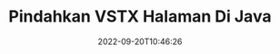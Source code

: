 ---
############################# Static ############################
layout: "auto-gen-merger"
date: 2022-09-20T10:46:26
draft: false
otherformats: html mht mhtml odp ods odt one otp ott pdf pps ppsx ppt pptx rtf tex

############################# Head ############################
head_title: "Pindahkan VSTX Halaman di Java"
head_description: "Pindahkan halaman dalam dokumen VSTX di Java ke posisi mana pun menggunakan API penggabungan dokumen."

############################# Header ############################
title: "Pindahkan VSTX Halaman Di Java"
description: "Pindahkan Halaman VSTX dengan beberapa baris kode Java."
bg_image: "https://cms.admin.containerize.com/templates/aspose/App_Themes/V3/images/bg/header1.png"
bg_overlay: false
button:
    enable: true
    icon: "fas fa-arrow-down"
    label: "Unduh Uji Coba Gratis"
    link: "https://downloads.groupdocs.com/merger/java"

############################# SubMenu ############################
submenu:
    enable: true

    left:
        img_alt: "GroupDocs.Merger for Java"
        image: "https://cms.admin.containerize.com/templates/groupdocs/images/product-logos/90x90-noborder/groupdocs-merger-java.png"
        product: "GroupDocs.Merger"
        platform: "Java"

    middle:
        button:

            # button loop
            - link: "https://apireference.groupdocs.com/merger/java"
              text: "Referensi API"

            # button loop
            - link: "https://github.com/groupdocs-merger"
              text: "Contoh Kode"

            # button loop
            - link: "https://products.groupdocs.app/merger/family"
              text: "Demo Langsung"

            # button loop
            - link: "https://purchase.groupdocs.com/pricing/merger/java"
              text: "Harga"

    right:
        link_download: "https://downloads.groupdocs.com/merger"
        link_learn: "https://docs.groupdocs.com/merger/java"
        link_buy: "https://purchase.groupdocs.com"

############################# About ############################
about:
    enable: true
    title: "Tentang GroupDocs.Merger for Java API"
    content: |
        [GroupDocs.Merger for Java](/id/merger/java/) menawarkan solusi sederhana untuk menggabungkan & memisahkan berbagai format dokumen dengan aman termasuk PDF, Microsoft Office (Word, Excel, PowerPoint , OneNote), OpenDocument, HTML, gambar, dan banyak lainnya dalam aplikasi Java. Dengan menambahkan hanya beberapa baris kode, lakukan beberapa operasi dokumen seperti memindahkan, menghapus, memutar, menukar, mengekstrak, atau mengubah orientasi halaman di dalam dokumen. API penggabungan dokumen juga mendukung pratinjau halaman dokumen sebagai gambar untuk menganalisis struktur dokumen, pemformatan, dan konten pada halaman.
        
        GroupDocs.Merger API adalah pilihan tepat untuk solusi perusahaan yang membutuhkan fitur pemindahan halaman file. API ini didukung dengan baik di semua sistem operasi dan platform utama termasuk J2SE 7.0 (1.7), J2SE 8.0 (1.8), Java 10.

############################# Steps ############################
steps:
    enable: true
    title_left: "Pindahkan VSTX Halaman File di Java"
    content_left: |
        [GroupDocs.Merger for Java](/id/merger/java/) memudahkan pengembang Java untuk memindahkan halaman dalam file VSTX dengan menerapkan beberapa langkah mudah .
        
        * Inisialisasi **MoveOptions** untuk menentukan nomor halaman saat ini dan baru.
        * Buat instance baru **Merger** dan teruskan jalur dokumen sumber sebagai parameter konstruktor.
        * Panggil **movePage** dan teruskan objek **MoveOptions**.
        * Panggil **save** dan tentukan jalur file untuk menyimpan dokumen yang dihasilkan.

    title_right: "Persyaratan sistem"
    content_right: |
        GroupDocs.Merger for Java API didukung di semua platform dan sistem operasi utama. Sebelum menjalankan kode di bawah ini, pastikan Anda telah menginstal prasyarat berikut di sistem Anda.

        * Sistem Operasi: Microsoft Windows, Linux, MacOS
        * Lingkungan Pengembangan: NetBeans, IntelliJ IDEA, Eclipse
        * Kerangka kerja: J2SE 7.0 (1.7), J2SE 8.0 (1.8), Java 10
        * Unduh versi terbaru GroupDocs.Merger for Java dari [Maven](https://repository.groupdocs.com/webapp/#/artifacts/browse/tree/General/repo/com/groupdocs/groupdocs-merger)
         
    code: |
     {{% merger/additional-styles %}}
     {{< merger/code-merger title="Cara memindahkan halaman file VSTX menggunakan kode contoh Java">}}

        ```java    
        // Pindahkan halaman file VSTX menggunakan GroupDocs.Merger API
        int pageNumber = 6;
        int newPageNumber = 1;

        // Inisialisasi kelas MoveOptions untuk menentukan nomor halaman saat ini dan baru
        MoveOptions moveOptions = new MoveOptions(pageNumber, newPageNumber);

        // Instansiasi Penggabungan dengan dokumen masukan VSTX
        Merger merger = new Merger("input.vstx");

        // Panggil metode movePage dan berikan objek MoveOptions ke sana
        merger.movePage(moveOptions);
    
        // Panggil metode simpan dan berikan jalur file yang diinginkan untuk menyimpan dokumen keluaran
        merger.save("output.vstx");
        ```
     {{< /merger/code-merger >}}

############################# Demos ############################
demos:
    enable: true
    title: "Demo Langsung - Pindahkan VSTX Halaman Online"
    content: |
       Pindahkan halaman file VSTX sekarang juga dengan mengunjungi situs web [GroupDocs.Merger Live Demo](https://products.groupdocs.app/splitter/move-pages/vstx).
       Demo langsung memiliki manfaat sebagai berikut.
        
############################# About Formats ############################
about_formats:
    enable: true

############################# More Formats ############################
more_formats:
    enable: true
    title: "Pindahkan Halaman dari Format Dokumen Lain"
    content: |
        Java mendokumentasikan penggabungan & API pemisahan untuk format file dan gambar. Pindahkan beberapa format file populer seperti yang dinyatakan di bawah ini.

############################# Back to top ###############################
back_to_top:
    enable: true
---